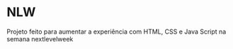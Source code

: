 # NLW
Projeto feito para aumentar a experiência com HTML, CSS e Java Script na semana nextlevelweek
